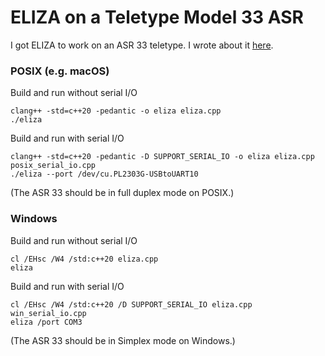 # ELIZA on a Teletype Model 33 ASR

I got ELIZA to work on an ASR 33 teletype. I wrote about it [here](https://sites.google.com/view/elizaarchaeology/blog).

### POSIX (e.g. macOS)

Build and run without serial I/O

```text
clang++ -std=c++20 -pedantic -o eliza eliza.cpp
./eliza
```
Build and run with serial I/O

```text
clang++ -std=c++20 -pedantic -D SUPPORT_SERIAL_IO -o eliza eliza.cpp posix_serial_io.cpp
./eliza --port /dev/cu.PL2303G-USBtoUART10
```

(The ASR 33 should be in full duplex mode on POSIX.)

### Windows

Build and run without serial I/O

```text
cl /EHsc /W4 /std:c++20 eliza.cpp
eliza
```

Build and run with serial I/O

```text
cl /EHsc /W4 /std:c++20 /D SUPPORT_SERIAL_IO eliza.cpp win_serial_io.cpp
eliza /port COM3
```

(The ASR 33 should be in Simplex mode on Windows.)

